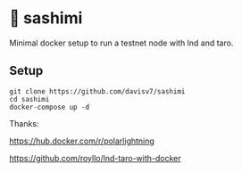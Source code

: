 # 🍣 sashimi
Minimal docker setup to run a testnet node with lnd and taro.


## Setup
 
```
git clone https://github.com/davisv7/sashimi
cd sashimi
docker-compose up -d
```

Thanks:

https://hub.docker.com/r/polarlightning

https://github.com/royllo/lnd-taro-with-docker
